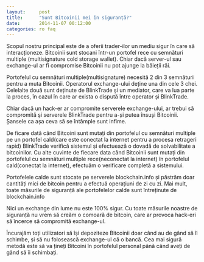 ```yaml
---
layout:     post
title:      "Sunt Bitcoinii mei în siguranță?"
date:       2014-11-07 00:12:00
categories: ro faq
---
```


Scopul nostru principal este de a oferii trader-ilor un mediu sigur în care să interacționeze. Bitcoinii sunt stocani într-un portofel rece cu semnături multiple (multisignature cold storage wallet). Chiar dacă server-ul sau exchange-ul ar fi compromise Bitcoinii nu pot ajunge la băieții răi.

Portofelul cu semnături multiple(multisignature) necesită 2 din 3 semnături pentru a muta Bitcoinii. Operatorul exchange-ului deține una din cele 3 chei. Celelalte două sunt deținute de BlinkTrade și un mediator, care va lua parte la proces, în cazul în care ar exista o dispută între operator și BlinkTrade.

Chiar dacă un hack-er ar compromite serverele exchange-ului, ar trebui să compromită și serverele BlinkTrade pentru a-și putea însuși Bitcoinii. Șansele ca așa ceva să se întâmple sunt infime.

De ficare dată când Bitcoini sunt mutați din portofelul cu semnături multiple pe un portofel cald(care este conectat la internet pentru a procesa retrageri rapid) BlinkTrade verifică sistemul și efectuează o dovadă de solvabilitate a bitcoinilor. 
 Cu alte cuvinte de fiecare data când Bitcoinii sunt mutați din portofelul cu semnături multiple rece(neconectat la internet) în portofelul cald(conectat la internet), efectuăm o verificare completă a sistemului.

Portofelele calde sunt stocate pe serverele blockchain.info și păstrăm doar cantități mici de bitcoin pentru a efectuă operațiuni de zi cu zi. 
Mai mult, toate măsurile de siguranță ale portofelelor calde sunt întreținute de blockchain.info 

Nici un exchange din lume nu este 100% sigur. Cu toate măsurile noastre de siguranță nu vrem să creăm o comoară de bitcoin, care ar provoca hack-eri să încerce să compromită exchange-ul.

Încurajăm toți utilizatori să își depoziteze Bitcoinii doar când au de gând să îi schimbe, și să nu folosească exchange-ul că o bancă. Cea mai sigură metodă este să va țineți Bitcoini în portofelul personal până când aveți de gând să îi schimbați.


